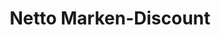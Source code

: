 ---
title: "Netto Marken-Discount"
url: /seelze/netto-marken-discount-osnabruecker-landstrasse/
shop: Supermarkt
---